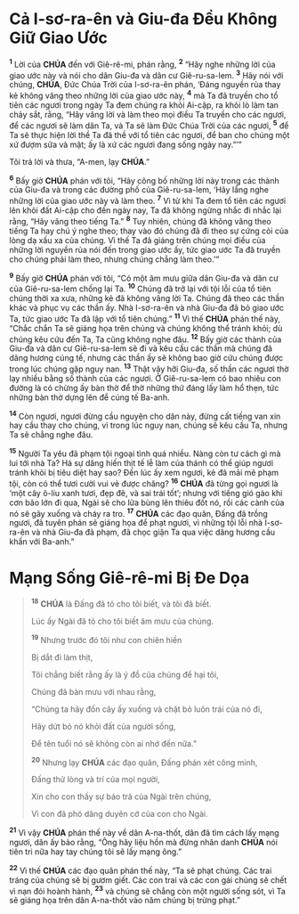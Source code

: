 # Cả I-sơ-ra-ên và Giu-đa Đều Không Giữ Giao Ước
<sup><b>1</b></sup> Lời của **CHÚA** đến với Giê-rê-mi, phán rằng, <sup><b>2</b></sup> “Hãy nghe những lời của giao ước này và nói cho dân Giu-đa và dân cư Giê-ru-sa-lem. <sup><b>3</b></sup> Hãy nói với chúng, **CHÚA**, Đức Chúa Trời của I-sơ-ra-ên phán, ‘Đáng nguyền rủa thay kẻ không vâng theo những lời của giao ước này, <sup><b>4</b></sup> mà Ta đã truyền cho tổ tiên các ngươi trong ngày Ta đem chúng ra khỏi Ai-cập, ra khỏi lò làm tan chảy sắt, rằng, “Hãy vâng lời và làm theo mọi điều Ta truyền cho các ngươi, để các ngươi sẽ làm dân Ta, và Ta sẽ làm Đức Chúa Trời của các ngươi, <sup><b>5</b></sup> để Ta sẽ thực hiện lời thề Ta đã thề với tổ tiên các ngươi, để ban cho chúng một xứ đượm sữa và mật; ấy là xứ các ngươi đang sống ngày nay.”’”

Tôi trả lời và thưa, “A-men, lạy **CHÚA**.”

<sup><b>6</b></sup> Bấy giờ **CHÚA** phán với tôi, “Hãy công bố những lời này trong các thành của Giu-đa và trong các đường phố của Giê-ru-sa-lem, ‘Hãy lắng nghe những lời của giao ước này và làm theo. <sup><b>7</b></sup> Vì từ khi Ta đem tổ tiên các ngươi lên khỏi đất Ai-cập cho đến ngày nay, Ta đã không ngừng nhắc đi nhắc lại rằng, “Hãy vâng theo tiếng Ta.” <sup><b>8</b></sup> Tuy nhiên, chúng đã không vâng theo tiếng Ta hay chú ý nghe theo; thay vào đó chúng đã đi theo sự cứng cỏi của lòng dạ xấu xa của chúng. Vì thế Ta đã giáng trên chúng mọi điều của những lời nguyền rủa nói đến trong giao ước ấy, tức giao ước Ta đã truyền cho chúng phải làm theo, nhưng chúng chẳng làm theo.’”

<sup><b>9</b></sup> Bấy giờ **CHÚA** phán với tôi, “Có một âm mưu giữa dân Giu-đa và dân cư của Giê-ru-sa-lem chống lại Ta. <sup><b>10</b></sup> Chúng đã trở lại với tội lỗi của tổ tiên chúng thời xa xưa, những kẻ đã không vâng lời Ta. Chúng đã theo các thần khác và phục vụ các thần ấy. Nhà I-sơ-ra-ên và nhà Giu-đa đã bỏ giao ước Ta, tức giao ước Ta đã lập với tổ tiên chúng.” <sup><b>11</b></sup> Vì thế **CHÚA** phán thế này, “Chắc chắn Ta sẽ giáng họa trên chúng và chúng không thể tránh khỏi; dù chúng kêu cứu đến Ta, Ta cũng không nghe đâu. <sup><b>12</b></sup> Bấy giờ các thành của Giu-đa và dân cư Giê-ru-sa-lem sẽ đi và kêu cầu các thần mà chúng đã dâng hương cúng tế, nhưng các thần ấy sẽ không bao giờ cứu chúng được trong lúc chúng gặp nguy nan. <sup><b>13</b></sup> Thật vậy hỡi Giu-đa, số thần các ngươi thờ lạy nhiều bằng số thành của các ngươi. Ở Giê-ru-sa-lem có bao nhiêu con đường là có chừng ấy bàn thờ để thờ những thứ đáng lấy làm hổ thẹn, tức những bàn thờ dựng lên để cúng tế Ba-anh.

<sup><b>14</b></sup> Còn ngươi, ngươi đừng cầu nguyện cho dân này, đừng cất tiếng van xin hay cầu thay cho chúng, vì trong lúc nguy nan, chúng sẽ kêu cầu Ta, nhưng Ta sẽ chẳng nghe đâu.

<sup><b>15</b></sup> Người Ta yêu đã phạm tội ngoại tình quá nhiều. Nàng còn tư cách gì mà lui tới nhà Ta? Há sự dâng hiến thịt tế lễ làm của thánh có thể giúp ngươi tránh khỏi bị tiêu diệt hay sao? Đến lúc ấy xem ngươi, kẻ đã mải mê phạm tội, còn có thể tươi cười vui vẻ được chăng? <sup><b>16</b></sup> **CHÚA** đã từng gọi ngươi là ‘một cây ô-liu xanh tươi, đẹp đẽ, và sai trái tốt’; nhưng với tiếng gió gào khi cơn bão lớn đi qua, Ngài sẽ cho lửa bùng lên thiêu đốt nó, rồi các cành của nó sẽ gãy xuống và cháy ra tro. <sup><b>17</b></sup> **CHÚA** các đạo quân, Đấng đã trồng ngươi, đã tuyên phán sẽ giáng họa để phạt ngươi, vì những tội lỗi nhà I-sơ-ra-ên và nhà Giu-đa đã phạm, đã chọc giận Ta qua việc dâng hương cầu khấn với Ba-anh.”

# Mạng Sống Giê-rê-mi Bị Đe Dọa

> <sup><b>18</b></sup> **CHÚA** là Đấng đã tỏ cho tôi biết, và tôi đã biết.
>
> Lúc ấy Ngài đã tỏ cho tôi biết âm mưu của chúng.
>
> <sup><b>19</b></sup> Nhưng trước đó tôi như con chiên hiền
>
> Bị dắt đi làm thịt,
>
> Tôi chẳng biết rằng ấy là ý đồ của chúng để hại tôi,
>
> Chúng đã bàn mưu với nhau rằng,
>
> “Chúng ta hãy đốn cây ấy xuống và chặt bỏ luôn trái của nó đi,
>
> Hãy dứt bỏ nó khỏi đất của người sống,
>
> Để tên tuổi nó sẽ không còn ai nhớ đến nữa.”
>
> <sup><b>20</b></sup> Nhưng lạy **CHÚA** các đạo quân, Đấng phán xét công minh,
>
> Đấng thử lòng và trí của mọi người,
>
> Xin cho con thấy sự báo trả của Ngài trên chúng,
>
> Vì con đã phó dâng duyên cớ của con cho Ngài.

<sup><b>21</b></sup> Vì vậy **CHÚA** phán thế này về dân A-na-thốt, dân đã tìm cách lấy mạng ngươi, dân ấy bảo rằng, “Ông hãy liệu hồn mà đừng nhân danh **CHÚA** nói tiên tri nữa hay tay chúng tôi sẽ lấy mạng ông.”

<sup><b>22</b></sup> Vì thế **CHÚA** các đạo quân phán thế này, “Ta sẽ phạt chúng. Các trai tráng của chúng sẽ bị gươm giết. Các con trai và các con gái chúng sẽ chết vì nạn đói hoành hành, <sup><b>23</b></sup> và chúng sẽ chẳng còn một người sống sót, vì Ta sẽ giáng họa trên dân A-na-thốt vào năm chúng bị trừng phạt.”